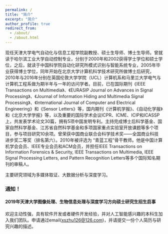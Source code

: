```yaml
---
permalink: /
title: "简介"
excerpt: "简介"
author_profile: true
redirect_from: 
  - /about/
  - /about.html
---
```


现任天津大学电气自动化与信息工程学院副教授、硕士生导师、博士生导师。曾就读于哈尔滨工业大学自动控制专业，分别于2000年和2002获得学士学位和硕士学位，之后，就读于中国科学院自动化研究所模式识别与智能系统专业，2005年毕业获得博士学位，同年开始在北京大学计算机科学技术研究所做博士后研究，2010年与2016年分别在英国伦敦大学学院（UCL）计算机系和马里兰大学电气与计算机工程系做为期半年与一年的访问学者。目前，已在国际期刊《IEEE Transactions on Multimedia》、《EURASIP Journal on Advances in Signal Processing》、《Journal of Information Hiding and Multimedia Signal Processing》、《International Journal of Computer and Electrical Engineering》和《Sensor Letters》等，国内期刊《计算机学报》、《自动化学报》和《北京大学学报》等，以及重要的国际学术会议ICPR、ICME、ICIP和ICASSP上，共发表学术论文30篇，拥有5项中国发明专利。主持完成博士后科学基金、国家自然科学基金、江苏省自然科学基金和多项国家重点实验室开放课题等多个项目，参与项目研究10余项。曾荣获中国商业联合会科学技术奖——全国商业科技进步奖二等奖（排名第六）。2010年被评选为 “青蓝工程”骨干教师。他是中国计算机学会会员、IEEE专业会员和ACM会员，并担任IEEE Transactions on Information Forensics & Security, IEEE Transactions on Multimedia, IEEE Signal Processing Letters, and Pattern Recognition Letters等多个国际知名期刊的审稿人。

主要研究领域为多媒体取证、大数据分析与深度学习。

### 通知！
#### 2019年天津大学图像处理、生物信息处理与深度学习方向硕士研究生招生启事    
欢迎主动性强，具有软件开发或者硬件开发经验，并对人工智能感兴趣的本科生加入我们团队。申请通过email(xszhu126@126.com)，并请提交一份个人简历与研究兴趣的描述。


